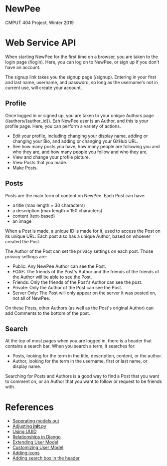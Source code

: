 # NewPee
CMPUT 404 Project, Winter 2019

# Web Service API
When starting NewPee for the first time on a browser, you are taken to the login page (/login). Here, you can log on to NewPee, or sign up if you don't have an account. 

The signup link takes you the signup page (/signup). Entering in your first and last name, username, and password, so long as the username's not in current use, will create your account.

## Profile
Once logged in or signed up, you are taken to your unique Authors page (/authors/{author_id}). Eah NewPee user is an Author, and this is your profile page. Here, you can perform a variety of actions.

* Edit your profile, including changing your display name, adding or changing your Bio, and adding or changing your GitHub URL. 
* See how many posts you have, how many people are following you and who they are, and how many people you follow and who they are. 
* View and change your profile picture. 
* View Posts that you made.
* Make Posts.

## Posts
Posts are the main form of content on NewPee. Each Post can have:
* a title (max length = 30 characters)
* a description (max length = 150 characters)
* content (text-based)
* an image

When a Post is made, a unique ID is made for it, used to access the Post on its unique URL. Each post also has a unique Author, based on whoever created the Post. 

The Author of the Post can set the privacy settings on each post. Those privacy settings are:
* Public: Any NewPee Author can see the Post.
* FOAF: The friends of the Post's Author and the friends of the friends of the Author will be able to see the Post.
* Friends: Only the friends of the Post's Author can see the post.
* Private: Only the Author of the Post can see the Post.
* Server Only: The Post will only appear on the server it was posted on, not all of NewPee.

On these Posts, other Authors (as well as the Post's original Author) can add Comments to the bottom of the post.

## Search
At the top of most pages when you are logged in, there is a header that contains a search bar. When you search a term, it searches for:

* Posts, looking for the term in the title, description, content, or the author.
* Author, looking for the term in the username, first or last name, or display name.

Searching for Posts and Authors is a good way to find a Post that you want to comment on, or an Author that you want to follow or request to be friends with.

# References
* [Seperating models out](https://stackoverflow.com/questions/5534206/how-do-i-separate-my-models-out-in-django)
* [Adjusting __init__.py](https://stackoverflow.com/questions/13718656/can-i-divide-the-models-in-different-files-in-django)
* [Using UUID](https://stackoverflow.com/questions/32528224/how-to-use-uuid-in-django)
* [Relationships in Django](https://docs.djangoproject.com/en/2.1/ref/models/fields/#django.db.models.ManyToManyField)
* [Extending User Model](https://simpleisbetterthancomplex.com/tutorial/2016/07/22/how-to-extend-django-user-model.html
)
* [Customizing User Model](https://docs.djangoproject.com/en/2.0/topics/auth/customizing/#using-a-custom-user-model-when-starting-a-project)
* [Adding icons](https://fontawesome.com/start)
* [Adding search box in the header](http://code-chunk.com/chunks/5746559c9acf7/simple-html-css-search-box)

